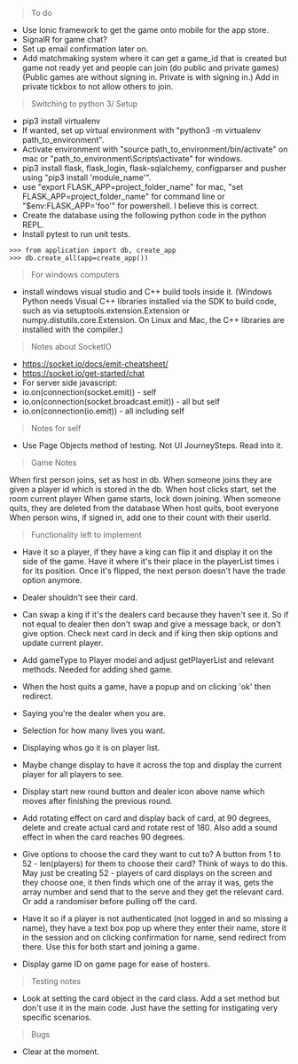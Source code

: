 > To do
- Use Ionic framework to get the game onto mobile for the app store.
- SignalR for game chat?
- Set up email confirmation later on.
- Add matchmaking system where it can get a game_id that is created but game not ready yet and people can join (do public and private games) (Public games are without signing in. Private is with signing in.) Add in private tickbox to not allow others to join.

> Switching to python 3/ Setup

- pip3 install virtualenv
- If wanted, set up virtual environment with "python3 -m virtualenv path_to_environment".
- Activate environment with "source path_to_environment/bin/activate" on mac or "path_to_environment\Scripts\activate" for windows.
- pip3 install flask, flask_login, flask-sqlalchemy, configparser and pusher using "pip3 install 'module_name'".
- use "export FLASK_APP=project_folder_name" for mac, "set FLASK_APP=project_folder_name" for command line or "$env:FLASK_APP='foo'" for powershell. I believe this is correct.
- Create the database using the following python code in the python REPL.
- Install pytest to run unit tests.
```
>>> from application import db, create_app
>>> db.create_all(app=create_app())
```
> For windows computers
- install windows visual studio and C++ build tools inside it.
(Windows Python needs Visual C++ libraries installed via the SDK to build code, such as via setuptools.extension.Extension or numpy.distutils.core.Extension. On Linux and Mac, the C++ libraries are installed with the compiler.)

> Notes about SocketIO
- https://socket.io/docs/emit-cheatsheet/
- https://socket.io/get-started/chat
- For server side javascript:
- io.on(connection(socket.emit)) - self
- io.on(connection(socket.broadcast.emit)) - all but self
- io.on(connection(io.emit)) - all including self

> Notes for self
- Use Page Objects method of testing. Not UI JourneySteps. Read into it.


> Game Notes

When first person joins, set as host in db.
When someone joins they are given a player id which is stored in the db.
When host clicks start, set the room current player
When game starts, lock down joining.
When someone quits, they are deleted from the database
When host quits, boot everyone
When person wins, if signed in, add one to their count with their userId.

> Functionality left to implement
- Have it so a player, if they have a king can flip it and display it on the side of the game. Have it where it's their place in the playerList times i for its position. Once it's flipped, the next person doesn't have the trade option anymore.
- Dealer shouldn't see their card.
- Can swap a king if it's the dealers card because they haven't see it.
  So if not equal to dealer then don't swap and give a message back, or don't give option.
  Check next card in deck and if king then skip options and update current player.
- Add gameType to Player model and adjust getPlayerList and relevant methods. Needed for adding shed game. 

- When the host quits a game, have a popup and on clicking 'ok' then redirect.
- Saying you're the dealer when you are.
- Selection for how many lives you want.
- Displaying whos go it is on player list.
- Maybe change display to have it across the top and display the current player for all players to see.
- Display start new round button and dealer icon above name which moves after finishing the previous round.
- Add rotating effect on card and display back of card, at 90 degrees, delete and create actual card and rotate rest of 180. Also add a sound effect in when the card reaches 90 degrees.
- Give options to choose the card they want to cut to? A button from 1 to 52 - len(players) for them to choose their card? Think of ways to do this. May just be creating 52 - players of card displays on the screen and they choose one, it then finds which one of the array it was, gets the array number and send that to the serve and they get the relevant card.
Or add a randomiser before pulling off the card.
- Have it so if a player is not authenticated (not logged in and so missing a name), they have a text box pop up where they enter their name, store it in the session and on clicking confirmation for name, send redirect from there. Use this for both start and joining a game. 
- Display game ID on game page for ease of hosters.
> Testing notes
- Look at setting the card object in the card class. Add a set method but don't use it in the main code. Just have the setting for instigating very specific scenarios.

> Bugs
- Clear at the moment.
